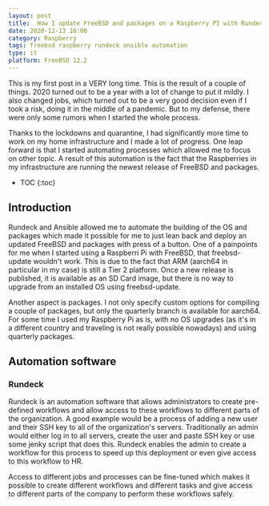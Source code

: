 ```yaml
---
layout:	post
title:	How I update FreeBSD and packages on a Raspberry PI with Rundeck and Ansible
date: 2020-12-13 16:00
category: Raspberry
tags: freebsd raspberry rundeck ansible automation
type: it
platform: FreeBSD 12.2
---
```


This is my first post in a VERY long time. This is the result of a couple of things. 2020 turned out to be a year with a lot of change to put it mildly. I also changed jobs, which turned out to be a very good decision even if I took a risk, doing it in the middle of a pandemic. But to my defense, there were only some rumors when I started the whole process.

Thanks to the lockdowns and quarantine, I had significantly more time to work on my home infrastructure and I made a lot of progress. One leap forward is that I started automating processes which allowed me to focus on other topic. A result of this automation is the fact that the Raspberries in my infrastructure are running the newest release of FreeBSD and packages.

* TOC
{:toc}

## Introduction
Rundeck and Ansible allowed me to automate the building of the OS and packages which made it possible for me to just lean back and deploy an updated FreeBSD and packages with press of a button. One of a painpoints for me when I started using a Raspberri Pi with FreeBSD, that freebsd-update wouldn't work. This is due to the fact that ARM (aarch64 in particular in my case) is still a Tier 2 platform. Once a new release is published, it is available as an SD Card image, but there is no way to upgrade from an installed OS using freebsd-update.

Another aspect is packages. I not only specify custom options for compiling a couple of packages, but only the quarterly branch is available for aarch64. For some time I used my Raspberry Pi as is, with no OS upgrades (as it's in a different country and traveling is not really possible nowadays) and using quarterly packages.

## Automation software
### Rundeck
Rundeck is an automation software that allows administrators to create pre-defined workflows and allow access to these workflows to different parts of the organization. A good example would be a process of adding a new user and their SSH key to all of the organization's servers. Traditionally an admin would either log in to all servers, create the user and paste SSH key or use some jenky script that does this. Rundeck enables the admin to create a workflow for this process to speed up this deployment or even give access to this workflow to HR.

Access to different jobs and processes can be fine-tuned which makes it possible to create different workflows and different tasks and give access to different parts of the company to perform these workflows safely.
